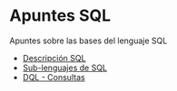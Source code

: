 # Apuntes SQL
Apuntes sobre las bases del lenguaje SQL

* [Descripción SQL](descripcion-sql)
* [Sub-lenguajes de SQL](sub-lenguajes-sql)
* [DQL - Consultas](dql-consultas/)
